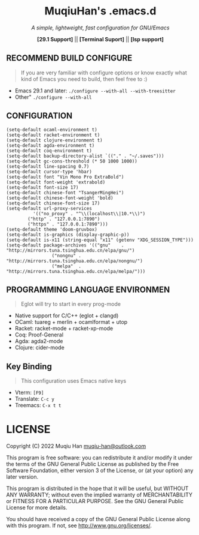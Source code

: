 <div align="center">

# MuqiuHan's .emacs.d

*A simple, lightweight, fast configuration for GNU/Emacs*

__[29.1 Support]__ || __[Terminal Suport]__ || __[lsp support]__

</div>

## RECOMMEND BUILD CONFIGURE
> If you are very familiar with configure options or know exactly what kind of Emacs you need to build, then feel free to :)

- Emacs 29.1 and later: ``./configure --with-all --with-treesitter``
- Other" ``./configure --with-all``

## CONFIGURATION
```elisp
(setq-default ocaml-environment t)
(setq-default racket-environment t)
(setq-default clojure-environment t)
(setq-default agda-environment t)
(setq-default coq-environment t)
(setq-default backup-directory-alist `(("." . "~/.saves")))
(setq-default gc-cons-threshold (* 50 1000 1000))
(setq-default line-spacing 0.7)
(setq-default cursor-type 'hbar)
(setq-default font "Vin Mono Pro ExtraBold")
(setq-default font-weight 'extrabold)
(setq-default font-size 17)
(setq-default chinese-font "TsangerMingHei")
(setq-default chinese-font-weight 'bold)
(setq-default chinese-font-size 17)
(setq-default url-proxy-services
	      '(("no_proxy" . "^\\(localhost\\|10.*\\)")
		("http" . "127.0.0.1:7890")
		("https" . "127.0.0.1:7890")))
(setq-default theme 'doom-gruvbox)
(setq-default is-graphics (display-graphic-p))
(setq-default is-x11 (string-equal "x11" (getenv "XDG_SESSION_TYPE")))
(setq-default package-archives '(("gnu"    . "http://mirrors.tuna.tsinghua.edu.cn/elpa/gnu/")
				 ("nongnu" . "http://mirrors.tuna.tsinghua.edu.cn/elpa/nongnu/")
				 ("melpa"  . "http://mirrors.tuna.tsinghua.edu.cn/elpa/melpa/")))
```

## PROGRAMMING LANGUAGE ENVIRONMEN
> Eglot will try to start in every prog-mode

- Native support for C/C++ (eglot + clangd)
- OCaml: tuareg + merlin + ocamlformat + utop
- Racket: racket-mode + racket-xp-mode
- Coq: Proof-General
- Agda: agda2-mode
- Clojure: cider-mode

## Key Binding
> This configuration uses Emacs native keys

- Vterm: `[F9]`
- Translate: `C-c y`
- Treemacs: `C-x t t`

# LICENSE
  Copyright (C) 2022 Muqiu Han <muqiu-han@outlook.com>

  This program is free software: you can redistribute it and/or modify
  it under the terms of the GNU General Public License as published by
  the Free Software Foundation, either version 3 of the License, or
  (at your option) any later version.

  This program is distributed in the hope that it will be useful,
  but WITHOUT ANY WARRANTY; without even the implied warranty of
  MERCHANTABILITY or FITNESS FOR A PARTICULAR PURPOSE.  See the
  GNU General Public License for more details.

  You should have received a copy of the GNU General Public License
  along with this program.  If not, see <http://www.gnu.org/licenses/>.
